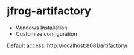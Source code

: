 # jfrog-artifactory 

- Windows Installation
- Customize configuration 

Default access: 
http://localhost:8081/artifactory/

